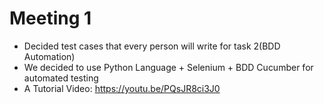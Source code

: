 # Meeting 1

- Decided test cases that every person will write for task 2(BDD Automation)
- We decided to use Python Language + Selenium + BDD Cucumber for automated testing
- A Tutorial Video: https://youtu.be/PQsJR8ci3J0
